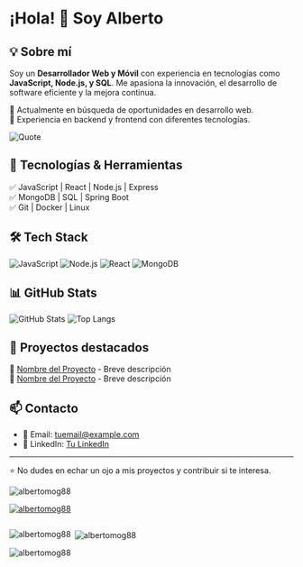 # ¡Hola! 👋 Soy Alberto

## 💡 Sobre mí
Soy un **Desarrollador Web y Móvil** con experiencia en tecnologías como **JavaScript, Node.js, y SQL**. Me apasiona la innovación, el desarrollo de software eficiente y la mejora continua.  

🔹 Actualmente en búsqueda de oportunidades en desarrollo web.  
🔹 Experiencia en backend y frontend con diferentes tecnologías.  

![Quote](https://quotes-github-readme.vercel.app/api?type=horizontal&theme=dark)


## 🚀 Tecnologías & Herramientas
✅ JavaScript | React | Node.js | Express  
✅ MongoDB | SQL | Spring Boot  
✅ Git | Docker | Linux  

## 🛠️ Tech Stack
![JavaScript](https://img.shields.io/badge/JavaScript-F7DF1E?style=flat-square&logo=javascript&logoColor=black)
![Node.js](https://img.shields.io/badge/Node.js-339933?style=flat-square&logo=nodedotjs&logoColor=white)
![React](https://img.shields.io/badge/React-61DAFB?style=flat-square&logo=react&logoColor=black)
![MongoDB](https://img.shields.io/badge/MongoDB-47A248?style=flat-square&logo=mongodb&logoColor=white)

## 📊 GitHub Stats
![GitHub Stats](https://github-readme-stats.vercel.app/api?albertomo88=tuusuario&show_icons=true&theme=tokyonight)
![Top Langs](https://github-readme-stats.vercel.app/api/top-langs/?username=albertomo88&layout=compact&theme=merko)  


## 🌟 Proyectos destacados
🔹 [Nombre del Proyecto](URL-del-repo) - Breve descripción  
🔹 [Nombre del Proyecto](URL-del-repo) - Breve descripción  

## 📫 Contacto
- 📧 Email: [tuemail@example.com](mailto:amorenogracia@gmail.com)
- 💼 LinkedIn: [Tu LinkedIn](https://www.linkedin.com/in/amorenogracia/)

---
⭐ No dudes en echar un ojo a mis proyectos y contribuir si te interesa.



<p align="left"> <img src="https://komarev.com/ghpvc/?username=albertomog88&label=Profile%20views&color=0e75b6&style=flat" alt="albertomog88" /> </p>

<p align="left"> <a href="https://github.com/ryo-ma/github-profile-trophy"><img src="https://github-profile-trophy.vercel.app/?username=albertomog88" alt="albertomog88" /></a> </p>

<p align="left"> <a href="https://twitter.com/" target="blank"><img src="https://img.shields.io/twitter/follow/?logo=twitter&style=for-the-badge" alt="" /></a> </p>





<p><img align="left" src="https://github-readme-stats.vercel.app/api/top-langs?username=albertomog88&show_icons=true&locale=en&layout=compact" alt="albertomog88" /></p>

<p>&nbsp;<img align="center" src="https://github-readme-stats.vercel.app/api?username=albertomog88&show_icons=true&locale=en" alt="albertomog88" /></p>

<p><img align="center" src="https://github-readme-streak-stats.herokuapp.com/?user=albertomog88&" alt="albertomog88" /></p>


